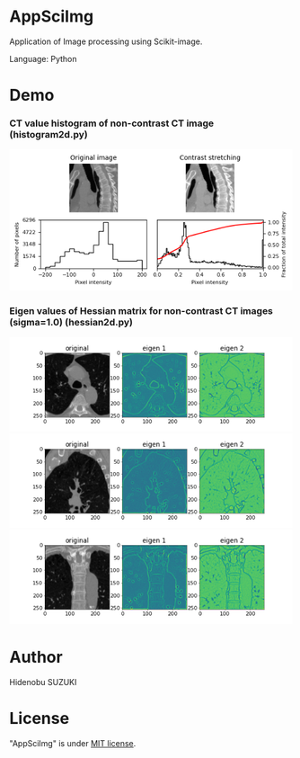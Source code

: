# AppSciImg

Application of Image processing using Scikit-image.

Language: Python

# Demo
### CT value histogram of non-contrast CT image (histogram2d.py)
<img src="https://github.com/Nobu575/AppSciImg/blob/main/img/sagittal_histogram2d.png">

### Eigen values of Hessian matrix for non-contrast CT images (sigma=1.0) (hessian2d.py)
<img src="https://github.com/Nobu575/AppSciImg/blob/main/img/hessian2d_axial.png">
<img src="https://github.com/Nobu575/AppSciImg/blob/main/img/hessian2d.png">
<img src="https://github.com/Nobu575/AppSciImg/blob/main/img/hessian2d_coronal.png">

# Author
Hidenobu SUZUKI

# License
"AppSciImg" is under [MIT license](https://en.wikipedia.org/wiki/MIT_License).
